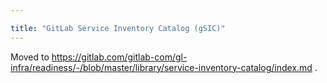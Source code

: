 ```yaml
---

title: "GitLab Service Inventory Catalog (gSIC)"
---
```









Moved to https://gitlab.com/gitlab-com/gl-infra/readiness/-/blob/master/library/service-inventory-catalog/index.md .
